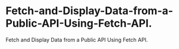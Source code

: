 # Fetch-and-Display-Data-from-a-Public-API-Using-Fetch-API.
Fetch and Display Data from a Public API Using Fetch API.
